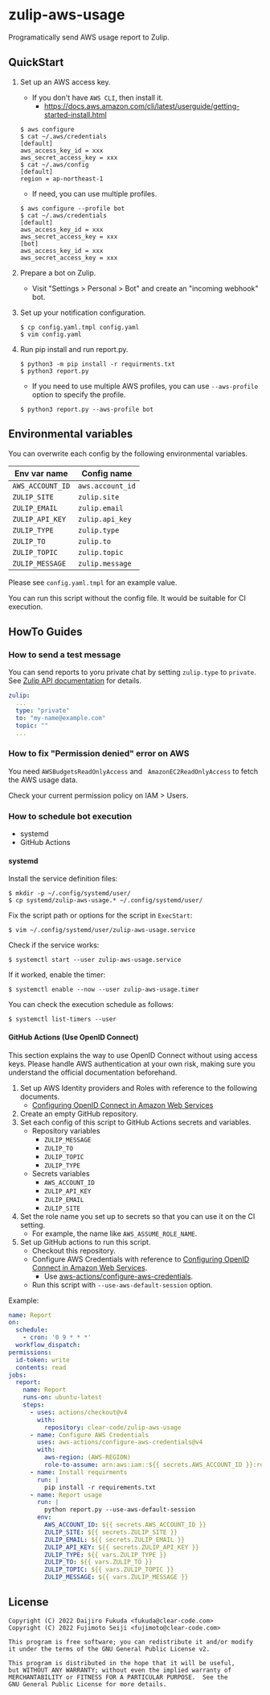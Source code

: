 # zulip-aws-usage

Programatically send AWS usage report to Zulip.

## QuickStart

1. Set up an AWS access key.

   * If you don't have `AWS CLI`, then install it.
      * https://docs.aws.amazon.com/cli/latest/userguide/getting-started-install.html

   ```console
   $ aws configure
   $ cat ~/.aws/credentials
   [default]
   aws_access_key_id = xxx
   aws_secret_access_key = xxx
   $ cat ~/.aws/config
   [default]
   region = ap-northeast-1
   ```

   * If need, you can use multiple profiles.

   ```console
   $ aws configure --profile bot
   $ cat ~/.aws/credentials
   [default]
   aws_access_key_id = xxx
   aws_secret_access_key = xxx
   [bot]
   aws_access_key_id = xxx
   aws_secret_access_key = xxx
   ```

2. Prepare a bot on Zulip.

   * Visit "Settings > Personal > Bot" and create an "incoming webhook" bot.

3. Set up your notification configuration.

   ```console
   $ cp config.yaml.tmpl config.yaml
   $ vim config.yaml
   ```

4. Run pip install and run report.py.

   ```console
   $ python3 -m pip install -r requirments.txt
   $ python3 report.py
   ```

   * If you need to use multiple AWS profiles, you can use `--aws-profile` option to specify the profile.

   ```console
   $ python3 report.py --aws-profile bot
   ```

## Environmental variables

You can overwrite each config by the following environmental variables.

|   Env var name   |   Config name    |
|------------------|------------------|
| `AWS_ACCOUNT_ID` | `aws.account_id` |
| `ZULIP_SITE`     | `zulip.site`     |
| `ZULIP_EMAIL`    | `zulip.email`    |
| `ZULIP_API_KEY`  | `zulip.api_key`  |
| `ZULIP_TYPE`     | `zulip.type`     |
| `ZULIP_TO`       | `zulip.to`       |
| `ZULIP_TOPIC`    | `zulip.topic`    |
| `ZULIP_MESSAGE`  | `zulip.message`  |

Please see `config.yaml.tmpl` for an example value.

You can run this script without the config file.
It would be suitable for CI execution.

## HowTo Guides

### How to send a test message

You can send reports to yoru private chat by setting `zulip.type` to `private`.
See [Zulip API documentation](https://zulip.com/api/send-message) for details.

```yaml
zulip:
  ...
  type: "private"
  to: "my-name@example.com"
  topic: ""
  ...
```

### How to fix "Permission denied" error on AWS

You need `AWSBudgetsReadOnlyAccess` and ` AmazonEC2ReadOnlyAccess` to fetch the AWS usage data.

Check your current permission policy on IAM > Users.

### How to schedule bot execution

* systemd
* GitHub Actions

#### systemd

Install the service definition files:

```console
$ mkdir -p ~/.config/systemd/user/
$ cp systemd/zulip-aws-usage.* ~/.config/systemd/user/
```

Fix the script path or options for the script in `ExecStart`:

```console
$ vim ~/.config/systemd/user/zulip-aws-usage.service
```

Check if the service works:

```console
$ systemctl start --user zulip-aws-usage.service
```

If it worked, enable the timer:

```console
$ systemctl enable --now --user zulip-aws-usage.timer
```

You can check the execution schedule as follows:

```console
$ systemctl list-timers --user
```

#### GitHub Actions (Use OpenID Connect)

This section explains the way to use OpenID Connect without using access keys.
Please handle AWS authentication at your own risk, making sure you understand the official documentation beforehand.

1. Set up AWS Identity providers and Roles with reference to the following documents.
   * [Configuring OpenID Connect in Amazon Web Services](https://docs.github.com/en/actions/security-for-github-actions/security-hardening-your-deployments/configuring-openid-connect-in-amazon-web-services)
1. Create an empty GitHub repository.
1. Set each config of this script to GitHub Actions secrets and variables.
   * Repository variables
     * `ZULIP_MESSAGE`
     * `ZULIP_TO`
     * `ZULIP_TOPIC`
     * `ZULIP_TYPE`
   * Secrets variables
     * `AWS_ACCOUNT_ID`
     * `ZULIP_API_KEY`
     * `ZULIP_EMAIL`
     * `ZULIP_SITE`
1. Set the role name you set up to secrets so that you can use it on the CI setting.
   * For example, the name like `AWS_ASSUME_ROLE_NAME`.
1. Set up GitHub actions to run this script.
   * Checkout this repository.
   * Configure AWS Credentials with reference to [Configuring OpenID Connect in Amazon Web Services](https://docs.github.com/en/actions/security-for-github-actions/security-hardening-your-deployments/configuring-openid-connect-in-amazon-web-services).
     * Use [aws-actions/configure-aws-credentials](https://github.com/aws-actions/configure-aws-credentials).
   * Run this script with `--use-aws-default-session` option.

Example:

```yaml
name: Report
on:
  schedule:
    - cron: '0 9 * * *'
  workflow_dispatch:
permissions:
  id-token: write
  contents: read
jobs:
  report:
    name: Report
    runs-on: ubuntu-latest
    steps:
      - uses: actions/checkout@v4
        with:
          repository: clear-code/zulip-aws-usage
      - name: Configure AWS Credentials
        uses: aws-actions/configure-aws-credentials@v4
        with:
          aws-region: (AWS-REGION)
          role-to-assume: arn:aws:iam::${{ secrets.AWS_ACCOUNT_ID }}:role/${{ secrets.AWS_ASSUME_ROLE_NAME }}
      - name: Install requirments
        run: |
          pip install -r requirements.txt
      - name: Report usage
        run: |
          python report.py --use-aws-default-session
        env:
          AWS_ACCOUNT_ID: ${{ secrets.AWS_ACCOUNT_ID }}
          ZULIP_SITE: ${{ secrets.ZULIP_SITE }}
          ZULIP_EMAIL: ${{ secrets.ZULIP_EMAIL }}
          ZULIP_API_KEY: ${{ secrets.ZULIP_API_KEY }}
          ZULIP_TYPE: ${{ vars.ZULIP_TYPE }}
          ZULIP_TO: ${{ vars.ZULIP_TO }}
          ZULIP_TOPIC: ${{ vars.ZULIP_TOPIC }}
          ZULIP_MESSAGE: ${{ vars.ZULIP_MESSAGE }}
```

## License

```
Copyright (C) 2022 Daijiro Fukuda <fukuda@clear-code.com>
Copyright (C) 2022 Fujimoto Seiji <fujimoto@clear-code.com>

This program is free software; you can redistribute it and/or modify
it under the terms of the GNU General Public License v2.

This program is distributed in the hope that it will be useful,
but WITHOUT ANY WARRANTY; without even the implied warranty of
MERCHANTABILITY or FITNESS FOR A PARTICULAR PURPOSE.  See the
GNU General Public License for more details.
```
